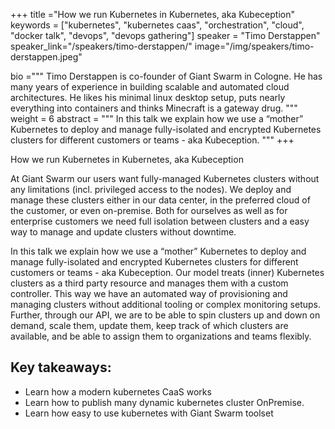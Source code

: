 +++
title ="How we run Kubernetes in Kubernetes, aka Kubeception"
keywords = ["kubernetes", "kubernetes caas", "orchestration", "cloud", "docker talk", "devops", "devops gathering"]
speaker = "Timo Derstappen"
speaker_link="/speakers/timo-derstappen/"
image="/img/speakers/timo-derstappen.jpeg"

bio ="""
Timo Derstappen is co-founder of Giant Swarm in Cologne. He has many years of experience in building scalable and automated cloud architectures. He likes his minimal linux desktop setup, puts nearly everything into containers and thinks Minecraft is a gateway drug.
"""
weight = 6
abstract = """
In this talk we explain how we use a “mother” Kubernetes to deploy and manage fully-isolated and encrypted Kubernetes clusters for different customers or teams - aka Kubeception.
"""
+++

How we run Kubernetes in Kubernetes, aka Kubeception

At Giant Swarm our users want fully-managed Kubernetes clusters without any limitations (incl. privileged access to the nodes). We deploy and manage these clusters either in our data center, in the preferred cloud of the customer, or even on-premise. Both for ourselves as well as for enterprise customers we need full isolation between clusters and a easy way to manage and update clusters without downtime.

In this talk we explain how we use a “mother” Kubernetes to deploy and manage fully-isolated and encrypted Kubernetes clusters for different customers or teams - aka Kubeception. Our model treats (inner) Kubernetes clusters as a third party resource and manages them with a custom controller. This way we have an automated way of provisioning and managing clusters without additional tooling or complex monitoring setups. Further, through our API, we are to be able to spin clusters up and down on demand, scale them, update them, keep track of which clusters are available, and be able to assign them to organizations and teams flexibly.

## Key takeaways:

* Learn how a modern kubernetes CaaS works
* Learn how to publish many dynamic kubernetes cluster OnPremise.
* Learn how easy to use kubernetes with Giant Swarm toolset
